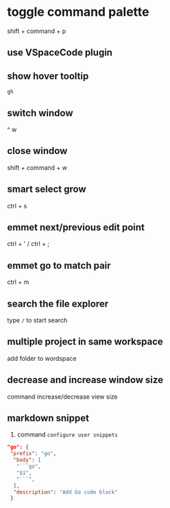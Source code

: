 # toggle command palette

shift + command + p

## use VSpaceCode plugin

## show hover tooltip

`gh`

## switch window

^ w

## close window

shift + command + w

## smart select grow

ctrl + s

## emmet next/previous edit point

ctrl + ' / ctrl + ;

## emmet go to match pair

ctrl + m

## search the file explorer

type `/` to start search

## multiple project in same workspace

add folder to wordspace

## decrease and increase window size

command increase/decrease view size

## markdown snippet

1. command `configure user snippets`

```json
"go": {
 "prefix": "go",
  "body": [
   "```go",
   "$1",
   "```",
  ],
  "description": "Add Go code block"
 }
```

